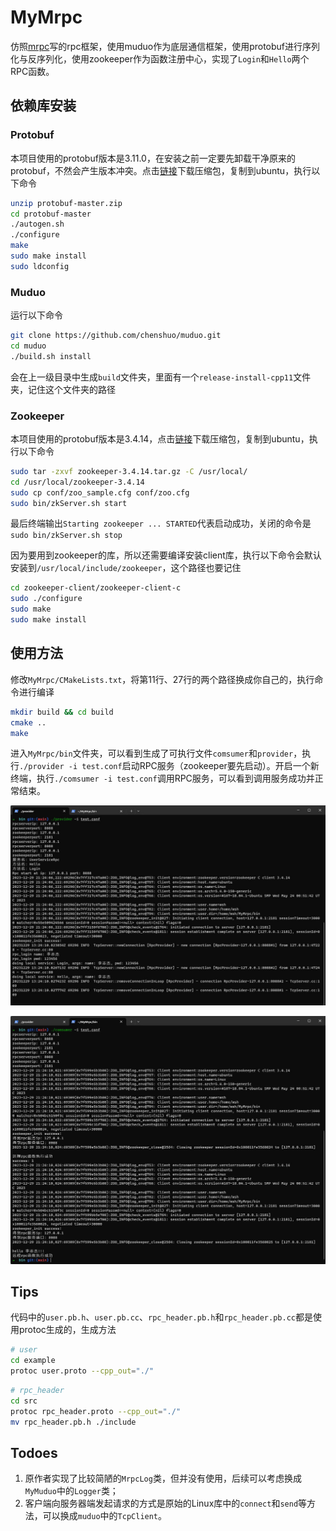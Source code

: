 # MyMrpc

仿照[mrpc](https://github.com/stolendance/mrpc)写的rpc框架，使用muduo作为底层通信框架，使用protobuf进行序列化与反序列化，使用zookeeper作为函数注册中心，实现了`Login`和`Hello`两个RPC函数。



## 依赖库安装

### Protobuf

本项目使用的protobuf版本是3.11.0，在安装之前一定要先卸载干净原来的protobuf，不然会产生版本冲突。点击[链接](https://pan.baidu.com/s/1IbVEDgnoLkF5vEzIJOnRuA?pwd=5rmm )下载压缩包，复制到ubuntu，执行以下命令

```bash
unzip protobuf-master.zip
cd protobuf-master
./autogen.sh
./configure
make
sudo make install
sudo ldconfig
```

### Muduo

运行以下命令

```bash
git clone https://github.com/chenshuo/muduo.git
cd muduo
./build.sh install
```

会在上一级目录中生成`build`文件夹，里面有一个`release-install-cpp11`文件夹，记住这个文件夹的路径

### Zookeeper

本项目使用的protobuf版本是3.4.14，点击[链接](https://pan.baidu.com/s/1wWggC05DQKDRBCKmX2Q1VQ?pwd=ubi3)下载压缩包，复制到ubuntu，执行以下命令

```bash
sudo tar -zxvf zookeeper-3.4.14.tar.gz -C /usr/local/
cd /usr/local/zookeeper-3.4.14
sudo cp conf/zoo_sample.cfg conf/zoo.cfg
sudo bin/zkServer.sh start
```

最后终端输出`Starting zookeeper ... STARTED`代表启动成功，关闭的命令是`sudo bin/zkServer.sh stop`

因为要用到zookeeper的库，所以还需要编译安装client库，执行以下命令会默认安装到`/usr/local/include/zookeeper`，这个路径也要记住

```bash
cd zookeeper-client/zookeeper-client-c
sudo ./configure
sudo make
sudo make install
```



## 使用方法

修改`MyMrpc/CMakeLists.txt`，将第11行、27行的两个路径换成你自己的，执行命令进行编译

```bash
mkdir build && cd build
cmake ..
make
```

进入`MyMrpc/bin`文件夹，可以看到生成了可执行文件`comsumer`和`provider`，执行`./provider -i test.conf`启动RPC服务（zookeeper要先启动）。开启一个新终端，执行`./comsumer -i test.conf`调用RPC服务，可以看到调用服务成功并正常结束。

![](https://raw.githubusercontent.com/InitialZJ/MarkdownPhotoes/main/res/provider.jpg)

![](https://raw.githubusercontent.com/InitialZJ/MarkdownPhotoes/main/res/comsumer.jpg)



## Tips

代码中的`user.pb.h`、`user.pb.cc`、`rpc_header.pb.h`和`rpc_header.pb.cc`都是使用protoc生成的，生成方法

```bash
# user
cd example
protoc user.proto --cpp_out="./"
```

```bash
# rpc_header
cd src
protoc rpc_header.proto --cpp_out="./"
mv rpc_header.pb.h ./include
```



## Todoes

1. 原作者实现了比较简陋的`MrpcLog`类，但并没有使用，后续可以考虑换成`MyMuduo`中的`Logger`类；
2. 客户端向服务器端发起请求的方式是原始的Linux库中的`connect`和`send`等方法，可以换成`muduo`中的`TcpClient`。
